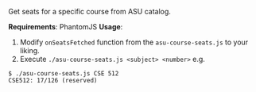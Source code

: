 Get seats for a specific course from ASU catalog.

**Requirements**: PhantomJS
**Usage**:
1. Modify `onSeatsFetched` function from the `asu-course-seats.js` to your liking.
2. Execute `./asu-course-seats.js <subject> <number>` e.g.
```
$ ./asu-course-seats.js CSE 512
CSE512: 17/126 (reserved)
```
